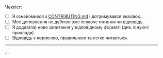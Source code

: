 <!-- Дякуємо за ваш внесок у Frontend Lovers 🎉 -->

<!-- Ці коментарі є лише підказкою — вони не будуть видимі у створеному pull request -->

Чекліст:

- [ ] Я ознайомився з [CONTRIBUTING.md](CONTRIBUTING.md) і дотримувався вказівок.
- [ ] Моє доповнення не дублює вже існуюче питання чи відповідь.
- [ ] Я додав(ла) нове запитання у відповідному форматі (див. існуючі приклади).
- [ ] Відповідь є корисною, правильною та легко читається.

---

<!-- Будь ласка, коротко опишіть, що саме ви додаєте або змінюєте, і чому це варте включення. -->

...
